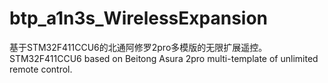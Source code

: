 # btp_a1n3s_WirelessExpansion
基于STM32F411CCU6的北通阿修罗2pro多模版的无限扩展遥控。
STM32F411CCU6 based on Beitong Asura 2pro multi-template of unlimited remote control.



